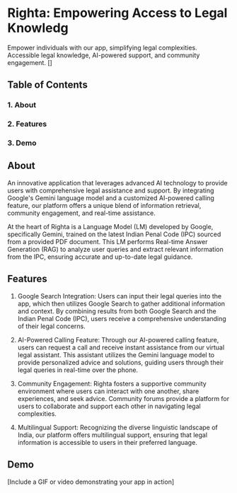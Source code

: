 # Righta: Empowering Access to Legal Knowledg
Empower individuals with our app, simplifying legal complexities. Accessible legal knowledge, AI-powered support, and community engagement.
[]

## Table of Contents
### 1. About
### 2. Features
### 3. Demo


## About
An innovative application that leverages advanced AI technology to provide users with comprehensive legal assistance and support. By integrating Google's Gemini language model and a customized AI-powered calling feature, our platform offers a unique blend of information retrieval, community engagement, and real-time assistance.

At the heart of Righta is a Language Model (LM) developed by Google, specifically Gemini, trained on the latest Indian Penal Code (IPC) sourced from a provided PDF document. This LM performs Real-time Answer Generation (RAG) to analyze user queries and extract relevant information from the IPC, ensuring accurate and up-to-date legal guidance.

## Features
1. Google Search Integration: Users can input their legal queries into the app, which then utilizes Google Search to gather additional information and context. By combining results from both Google Search and the Indian Penal Code (IPC), users receive a comprehensive understanding of their legal concerns.

2. AI-Powered Calling Feature: Through our AI-powered calling feature, users can request a call and receive instant assistance from our virtual legal assistant. This assistant utilizes the Gemini language model to provide personalized advice and solutions, guiding users through their legal queries in real-time over the phone.

3. Community Engagement: Righta fosters a supportive community environment where users can interact with one another, share experiences, and seek advice. Community forums provide a platform for users to collaborate and support each other in navigating legal complexities.

4. Multilingual Support: Recognizing the diverse linguistic landscape of India, our platform offers multilingual support, ensuring that legal information is accessible to users in their preferred language.

## Demo
[Include a GIF or video demonstrating your app in action]

